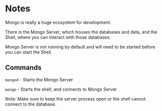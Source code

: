 # Notes

Mongo is really a huge ecosystem for development.

There is the Mongo Server, which houses the databases and data, and the Shell, where you can interact with those databases.

Mongo Server is not running by default and will need to be started before you can start the Shell.

## Commands

`mongod` - Starts the Mongo Server

`mongo` - Starts the shell, and connects to Mongo Server

Note: Make sure to keep the server process open or the shell cannot connect to the database.
